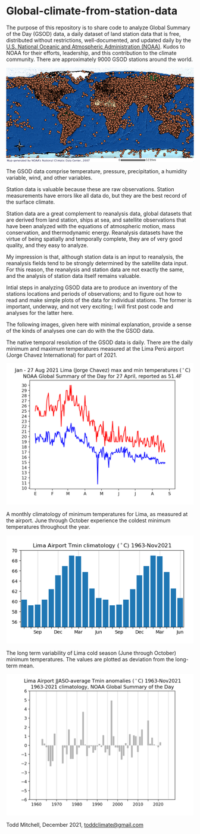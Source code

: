 # Global-climate-from-station-data

The purpose of this repository is to share code to analyze Global Summary of the Day (GSOD) data, a daily dataset of land station data that is free, distributed without restrictions, well-documented, and updated daily by the <a href="https://data.noaa.gov/dataset/dataset/global-surface-summary-of-the-day-gsod">U.S. National Oceanic and Atmospheric Administration (NOAA)</a>.  Kudos to NOAA for their efforts, leadership, and this contribution to the climate community.  There are approximately 9000 GSOD stations around the world.

<p align="center">
<img src="GSOD_global_distribution_map.png" width="750">
</p>

The GSOD data comprise temperature, pressure, precipitation, a humidity variable, wind, and other variables.

Station data is valuable because these are raw observations.  Station measurements have errors like all data do, but they are the best record of the surface climate.

Station data are a great complement to reanalysis data, global datasets that are derived from land station, ships at sea, and satellite observations that have been analyzed with the equations of atmospheric motion, mass conservation, and thermodynamic energy.  Reanalysis datasets have the virtue of being spatially and temporally complete, they are of very good quality, and they easy to analyze.

My impression is that, although station data is an input to reanalysis, the reanalysis fields tend to be strongly determined by the satellite data input.  For this reason, the reanalysis and station data are not exactly the same, and the analysis of station data itself remains valuable.  

Intial steps in analyzing GSOD data are to produce an inventory of the stations locations and periods of observations; and to figure out how to read and make simple plots of the data for individual stations.  The former is important, underway, and not very exciting; I will first post code and analyses for the latter here.  

The following images, given here with minimal explanation, provide a sense of the kinds of analyses one can do with the the GSOD data.  

The native temporal resolution of the GSOD data is daily.  There are the daily minimum and maximum temperatures measured at the Lima Perú airport (Jorge Chavez International) for part of 2021.
<p align="center">
  <img src="templimajanaug2021.png">
  </p>
  
A monthly climatology of minimum temperatures for Lima, as measured at the airport. June through October experience the coldest minimum temperatures throughout the year.
<p align="center">
<img src="tminclimlimaairport1963nov2021.png">
  </p>
  
  The long term variability of Lima cold season (June through October) minimum temperatures.  The values are plotted as deviation from the long-term mean.
  <p align="center">
  <img src="tminlimaairportjjaso1960nov2021.png">
  </p>

Todd Mitchell, December 2021, toddclimate@gmail.com

